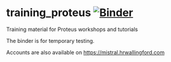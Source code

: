 # training_proteus [![Binder](https://mybinder.org/badge_logo.svg)](https://mybinder.org/v2/gh/erdc/training_proteus/master?filepath=training_proteus%2Findex.ipynb)

Training material for Proteus workshops and tutorials

The binder is for temporary testing.

Accounts are also available on https://mistral.hrwallingford.com
